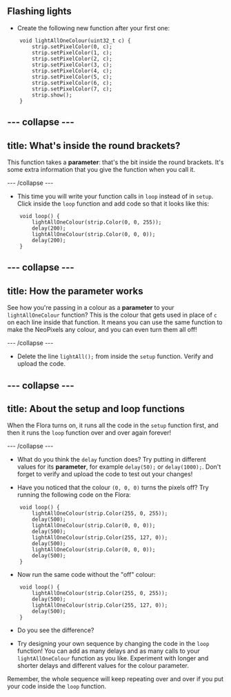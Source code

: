 ## Flashing lights

+ Create the following new function after your first one:

``` 
    void lightAllOneColour(uint32_t c) {
        strip.setPixelColor(0, c);
        strip.setPixelColor(1, c);
        strip.setPixelColor(2, c);
        strip.setPixelColor(3, c);
        strip.setPixelColor(4, c);
        strip.setPixelColor(5, c);
        strip.setPixelColor(6, c);
        strip.setPixelColor(7, c);
        strip.show();
    }
```

--- collapse ---
---
title: What's inside the round brackets?
---

This function takes a **parameter**: that's the bit inside the round brackets. It's some extra information that you give the function when you call it.

--- /collapse ---

+ This time you will write your function calls in `loop` instead of in `setup`. Click inside the `loop` function and add code so that it looks like this:

```
    void loop() {
        lightAllOneColour(strip.Color(0, 0, 255));
        delay(200);
        lightAllOneColour(strip.Color(0, 0, 0));
        delay(200);
    }
```

--- collapse ---
---
title: How the parameter works
---

See how you're passing in a colour as a **parameter** to your `lightAllOneColour` function? This is the colour that gets used in place of `c` on each line inside that function. It means you can use the same function to make the NeoPixels any colour, and you can even turn them all off!

--- /collapse ---

+ Delete the line `lightAll();` from inside the `setup` function. Verify and upload the code.

--- collapse ---
---
title: About the setup and loop functions
---

When the Flora turns on, it runs all the code in the `setup` function first, and then it runs the `loop` function over and over again forever!

--- /collapse ---

+ What do you think the `delay` function does? Try putting in different values for its **parameter**, for example `delay(50);` or `delay(1000);`. Don't forget to verify and upload the code to test out your changes!

+ Have you noticed that the colour `(0, 0, 0)` turns the pixels off? Try running the following code on the Flora:

```
    void loop() {
        lightAllOneColour(strip.Color(255, 0, 255));
        delay(500);
        lightAllOneColour(strip.Color(0, 0, 0));
        delay(500);
        lightAllOneColour(strip.Color(255, 127, 0));
        delay(500);
        lightAllOneColour(strip.Color(0, 0, 0));
        delay(500);
    }
```

+ Now run the same code without the "off" colour:

```
    void loop() {
        lightAllOneColour(strip.Color(255, 0, 255));
        delay(500);
        lightAllOneColour(strip.Color(255, 127, 0));
        delay(500);
    }
```

+ Do you see the difference?

+ Try designing your own sequence by changing the code in the `loop` function! You can add as many delays and as many calls to your `lightAllOneColour` function as you like. Experiment with longer and shorter delays and different values for the colour parameter.

Remember, the whole sequence will keep repeating over and over if you put your code inside the `loop` function. 
